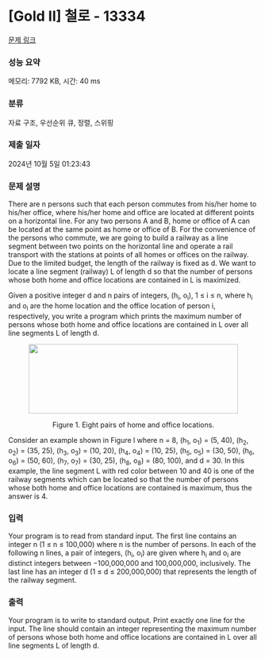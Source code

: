 # [Gold II] 철로 - 13334 

[문제 링크](https://www.acmicpc.net/problem/13334) 

### 성능 요약

메모리: 7792 KB, 시간: 40 ms

### 분류

자료 구조, 우선순위 큐, 정렬, 스위핑

### 제출 일자

2024년 10월 5일 01:23:43

### 문제 설명

<p>There are n persons such that each person commutes from his/her home to his/her office, where his/her home and office are located at different points on a horizontal line. For any two persons A and B, home or office of A can be located at the same point as home or office of B. For the convenience of the persons who commute, we are going to build a railway as a line segment between two points on the horizontal line and operate a rail transport with the stations at points of all homes or offices on the railway. Due to the limited budget, the length of the railway is fixed as d. We want to locate a line segment (railway) L of length d so that the number of persons whose both home and office locations are contained in L is maximized.</p>

<p>Given a positive integer d and n pairs of integers, (h<sub>i</sub>, o<sub>i</sub>), 1 ≤ i ≤ n, where h<sub>i</sub> and o<sub>i</sub> are the home location and the office location of person i, respectively, you write a program which prints the maximum number of persons whose both home and office locations are contained in L over all line segments L of length d.</p>

<p style="text-align:center"><img alt="" src="https://onlinejudgeimages.s3-ap-northeast-1.amazonaws.com/problem/13334/1.png" style="height:140px; text-align:center; width:422px"></p>

<p style="text-align:center">Figure 1. Eight pairs of home and office locations.</p>

<p>Consider an example shown in Figure l where n = 8, (h<sub>1</sub>, o<sub>1</sub>) = (5, 40), (h<sub>2</sub>, o<sub>2</sub>) = (35, 25), (h<sub>3</sub>, o<sub>3</sub>) = (10, 20), (h<sub>4</sub>, o<sub>4</sub>) = (10, 25), (h<sub>5</sub>, o<sub>5</sub>) = (30, 50), (h<sub>6</sub>, o<sub>6</sub>) = (50, 60), (h<sub>7</sub>, o<sub>7</sub>) = (30, 25), (h<sub>8</sub>, o<sub>8</sub>) = (80, 100), and d = 30. In this example, the line segment L with red color between 10 and 40 is one of the railway segments which can be located so that the number of persons whose both home and office locations are contained is maximum, thus the answer is 4.</p>

### 입력 

 <p>Your program is to read from standard input. The first line contains an integer n (1 ≤ n ≤ 100,000) where n is the number of persons. In each of the following n lines, a pair of integers, (h<sub>i</sub>, o<sub>i</sub>) are given where h<sub>i</sub> and o<sub>i</sub> are distinct integers between −100,000,000 and 100,000,000, inclusively. The last line has an integer d (1 ≤ d ≤ 200,000,000) that represents the length of the railway segment.</p>

### 출력 

 <p>Your program is to write to standard output. Print exactly one line for the input. The line should contain an integer representing the maximum number of persons whose both home and office locations are contained in L over all line segments L of length d.</p>

